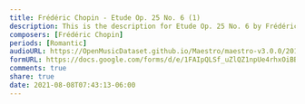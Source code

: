 ```yaml
---
title: Frédéric Chopin - Etude Op. 25 No. 6 (1)
description: This is the description for Etude Op. 25 No. 6 by Frédéric Chopin
composers: [Frédéric Chopin]
periods: [Romantic]
audioURL: https://OpenMusicDataset.github.io/Maestro/maestro-v3.0.0/2015/MIDI-Unprocessed_R1_D2-13-20_mid--AUDIO-from_mp3_19_R1_2015_wav--3.midi
formURL: https://docs.google.com/forms/d/e/1FAIpQLSf_uZlQZ1npUe4rhxOiBB2NlhA_1AUXs3QyvUBSkfTjy2FFcg/viewform
comments: true
share: true
date: 2021-08-08T07:43:13-06:00
---
```

